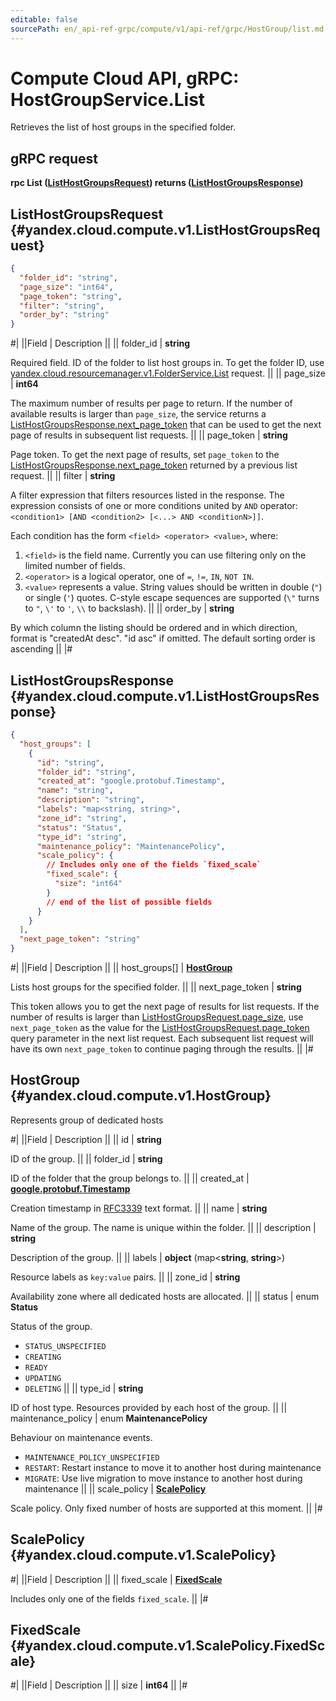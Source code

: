 ```yaml
---
editable: false
sourcePath: en/_api-ref-grpc/compute/v1/api-ref/grpc/HostGroup/list.md
---
```


# Compute Cloud API, gRPC: HostGroupService.List

Retrieves the list of host groups in the specified folder.

## gRPC request

**rpc List ([ListHostGroupsRequest](#yandex.cloud.compute.v1.ListHostGroupsRequest)) returns ([ListHostGroupsResponse](#yandex.cloud.compute.v1.ListHostGroupsResponse))**

## ListHostGroupsRequest {#yandex.cloud.compute.v1.ListHostGroupsRequest}

```json
{
  "folder_id": "string",
  "page_size": "int64",
  "page_token": "string",
  "filter": "string",
  "order_by": "string"
}
```

#|
||Field | Description ||
|| folder_id | **string**

Required field. ID of the folder to list host groups in.
To get the folder ID, use [yandex.cloud.resourcemanager.v1.FolderService.List](/docs/resource-manager/api-ref/grpc/Folder/list#List) request. ||
|| page_size | **int64**

The maximum number of results per page to return. If the number of available
results is larger than `page_size`,
the service returns a [ListHostGroupsResponse.next_page_token](#yandex.cloud.compute.v1.ListHostGroupsResponse)
that can be used to get the next page of results in subsequent list requests. ||
|| page_token | **string**

Page token. To get the next page of results,
set `page_token` to the [ListHostGroupsResponse.next_page_token](#yandex.cloud.compute.v1.ListHostGroupsResponse)
returned by a previous list request. ||
|| filter | **string**

A filter expression that filters resources listed in the response.
The expression consists of one or more conditions united by `AND` operator: `<condition1> [AND <condition2> [<...> AND <conditionN>]]`.

Each condition has the form `<field> <operator> <value>`, where:
1. `<field>` is the field name. Currently you can use filtering only on the limited number of fields.
2. `<operator>` is a logical operator, one of `=`, `!=`, `IN`, `NOT IN`.
3. `<value>` represents a value.
String values should be written in double (`"`) or single (`'`) quotes. C-style escape sequences are supported (`\"` turns to `"`, `\'` to `'`, `\\` to backslash). ||
|| order_by | **string**

By which column the listing should be ordered and in which direction,
format is "createdAt desc". "id asc" if omitted.
The default sorting order is ascending ||
|#

## ListHostGroupsResponse {#yandex.cloud.compute.v1.ListHostGroupsResponse}

```json
{
  "host_groups": [
    {
      "id": "string",
      "folder_id": "string",
      "created_at": "google.protobuf.Timestamp",
      "name": "string",
      "description": "string",
      "labels": "map<string, string>",
      "zone_id": "string",
      "status": "Status",
      "type_id": "string",
      "maintenance_policy": "MaintenancePolicy",
      "scale_policy": {
        // Includes only one of the fields `fixed_scale`
        "fixed_scale": {
          "size": "int64"
        }
        // end of the list of possible fields
      }
    }
  ],
  "next_page_token": "string"
}
```

#|
||Field | Description ||
|| host_groups[] | **[HostGroup](#yandex.cloud.compute.v1.HostGroup)**

Lists host groups for the specified folder. ||
|| next_page_token | **string**

This token allows you to get the next page of results for list requests. If the number of results
is larger than [ListHostGroupsRequest.page_size](#yandex.cloud.compute.v1.ListHostGroupsRequest), use
`next_page_token` as the value
for the [ListHostGroupsRequest.page_token](#yandex.cloud.compute.v1.ListHostGroupsRequest) query parameter
in the next list request. Each subsequent list request will have its own
`next_page_token` to continue paging through the results. ||
|#

## HostGroup {#yandex.cloud.compute.v1.HostGroup}

Represents group of dedicated hosts

#|
||Field | Description ||
|| id | **string**

ID of the group. ||
|| folder_id | **string**

ID of the folder that the group belongs to. ||
|| created_at | **[google.protobuf.Timestamp](https://developers.google.com/protocol-buffers/docs/reference/google.protobuf#timestamp)**

Creation timestamp in [RFC3339](https://www.ietf.org/rfc/rfc3339.txt) text format. ||
|| name | **string**

Name of the group. The name is unique within the folder. ||
|| description | **string**

Description of the group. ||
|| labels | **object** (map<**string**, **string**>)

Resource labels as `key:value` pairs. ||
|| zone_id | **string**

Availability zone where all dedicated hosts are allocated. ||
|| status | enum **Status**

Status of the group.

- `STATUS_UNSPECIFIED`
- `CREATING`
- `READY`
- `UPDATING`
- `DELETING` ||
|| type_id | **string**

ID of host type. Resources provided by each host of the group. ||
|| maintenance_policy | enum **MaintenancePolicy**

Behaviour on maintenance events.

- `MAINTENANCE_POLICY_UNSPECIFIED`
- `RESTART`: Restart instance to move it to another host during maintenance
- `MIGRATE`: Use live migration to move instance to another host during maintenance ||
|| scale_policy | **[ScalePolicy](#yandex.cloud.compute.v1.ScalePolicy)**

Scale policy. Only fixed number of hosts are supported at this moment. ||
|#

## ScalePolicy {#yandex.cloud.compute.v1.ScalePolicy}

#|
||Field | Description ||
|| fixed_scale | **[FixedScale](#yandex.cloud.compute.v1.ScalePolicy.FixedScale)**

Includes only one of the fields `fixed_scale`. ||
|#

## FixedScale {#yandex.cloud.compute.v1.ScalePolicy.FixedScale}

#|
||Field | Description ||
|| size | **int64** ||
|#